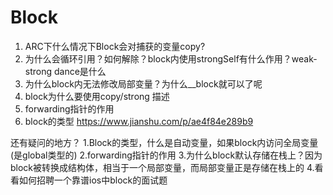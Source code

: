 # Block
1. ARC下什么情况下Block会对捕获的变量copy?
2. 为什么会循环引用？如何解除？block内使用strongSelf有什么作用？weak-strong dance是什么
3. 为什么block内无法修改局部变量？为什么__block就可以了呢
4. block为什么要使用copy/strong 描述
5. forwarding指针的作用
6. block的类型
https://www.jianshu.com/p/ae4f84e289b9

还有疑问的地方？
1.Block的类型，什么是自动变量，如果block内访问全局变量(是global类型的)
2.forwarding指针的作用
3.为什么block默认存储在栈上？因为block被转换成结构体，相当于一个局部变量，而局部变量正是存储在栈上的
4.看看如何招聘一个靠谱ios中block的面试题